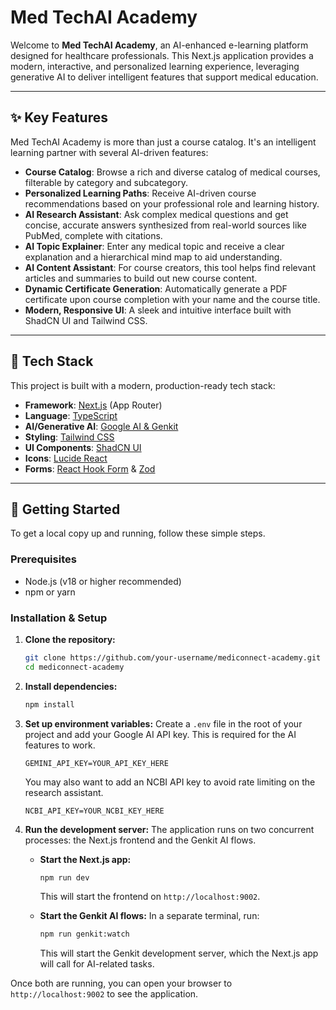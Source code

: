 # Med TechAI Academy

Welcome to **Med TechAI Academy**, an AI-enhanced e-learning platform designed for healthcare professionals. This Next.js application provides a modern, interactive, and personalized learning experience, leveraging generative AI to deliver intelligent features that support medical education.

---

## ✨ Key Features

Med TechAI Academy is more than just a course catalog. It's an intelligent learning partner with several AI-driven features:

- **Course Catalog**: Browse a rich and diverse catalog of medical courses, filterable by category and subcategory.
- **Personalized Learning Paths**: Receive AI-driven course recommendations based on your professional role and learning history.
- **AI Research Assistant**: Ask complex medical questions and get concise, accurate answers synthesized from real-world sources like PubMed, complete with citations.
- **AI Topic Explainer**: Enter any medical topic and receive a clear explanation and a hierarchical mind map to aid understanding.
- **AI Content Assistant**: For course creators, this tool helps find relevant articles and summaries to build out new course content.
- **Dynamic Certificate Generation**: Automatically generate a PDF certificate upon course completion with your name and the course title.
- **Modern, Responsive UI**: A sleek and intuitive interface built with ShadCN UI and Tailwind CSS.

---

## 🚀 Tech Stack

This project is built with a modern, production-ready tech stack:

- **Framework**: [Next.js](https://nextjs.org/) (App Router)
- **Language**: [TypeScript](https://www.typescriptlang.org/)
- **AI/Generative AI**: [Google AI & Genkit](https://firebase.google.com/docs/genkit)
- **Styling**: [Tailwind CSS](https://tailwindcss.com/)
- **UI Components**: [ShadCN UI](https://ui.shadcn.com/)
- **Icons**: [Lucide React](https://lucide.dev/guide/react)
- **Forms**: [React Hook Form](https://react-hook-form.com/) & [Zod](https://zod.dev/)

---

## 🏁 Getting Started

To get a local copy up and running, follow these simple steps.

### Prerequisites

- Node.js (v18 or higher recommended)
- npm or yarn

### Installation & Setup

1.  **Clone the repository:**
    ```sh
    git clone https://github.com/your-username/mediconnect-academy.git
    cd mediconnect-academy
    ```

2.  **Install dependencies:**
    ```sh
    npm install
    ```

3.  **Set up environment variables:**
    Create a `.env` file in the root of your project and add your Google AI API key. This is required for the AI features to work.
    ```env
    GEMINI_API_KEY=YOUR_API_KEY_HERE
    ```
    You may also want to add an NCBI API key to avoid rate limiting on the research assistant.
    ```env
    NCBI_API_KEY=YOUR_NCBI_KEY_HERE
    ```


4.  **Run the development server:**
    The application runs on two concurrent processes: the Next.js frontend and the Genkit AI flows.

    - **Start the Next.js app:**
      ```sh
      npm run dev
      ```
      This will start the frontend on `http://localhost:9002`.

    - **Start the Genkit AI flows:**
      In a separate terminal, run:
      ```sh
      npm run genkit:watch
      ```
      This will start the Genkit development server, which the Next.js app will call for AI-related tasks.

Once both are running, you can open your browser to `http://localhost:9002` to see the application.
